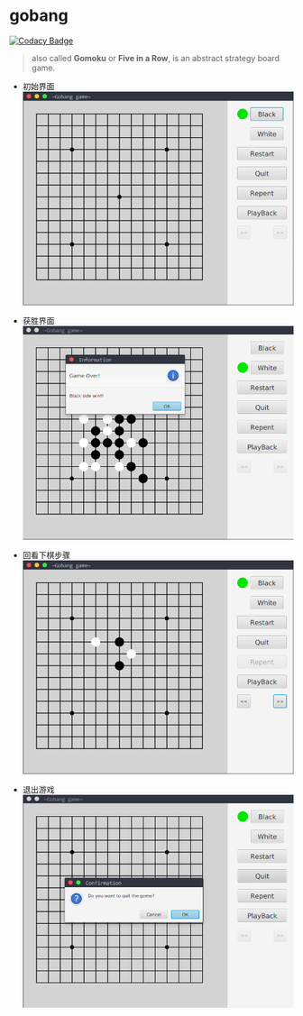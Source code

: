 # gobang

[![Codacy Badge](https://api.codacy.com/project/badge/Grade/f8f585d4134440ff861ede665e1e0dd7)](https://www.codacy.com/app/TYC6/goBang?utm_source=github.com&utm_medium=referral&utm_content=TYC6/goBang&utm_campaign=badger)

> also called **Gomoku** or **Five in a Row**, is an abstract strategy board game.  

- 初始界面  
![pic_1](pictures/pic_1.png)  

- 获胜界面  
![pic_2](pictures/pic_2.png)  

- 回看下棋步骤  
![pic_3](pictures/pic_3.png)  

- 退出游戏  
![pic_4](pictures/pic_4.png)  



